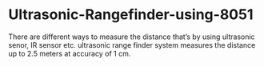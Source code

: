 # Ultrasonic-Rangefinder-using-8051
There are different ways to measure the distance that’s by using ultrasonic senor, IR sensor etc. ultrasonic range finder system measures the distance up to 2.5 meters at accuracy of 1 cm.
